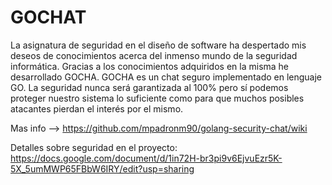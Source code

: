 # GOCHAT

La asignatura de seguridad en el diseño de software ha despertado mis deseos de conocimientos acerca del inmenso mundo de la seguridad informática. Gracias a los conocimientos adquiridos en la misma he desarrollado GOCHA. GOCHA es un chat seguro implementado en lenguaje GO. La seguridad nunca será garantizada al 100% pero sí podemos proteger nuestro sistema lo suficiente como para que muchos posibles atacantes pierdan el interés por el mismo.

Mas info --> https://github.com/mpadronm90/golang-security-chat/wiki

Detalles sobre seguridad en el proyecto: https://docs.google.com/document/d/1in72H-br3pi9v6EjvuEzr5K-5X_5umMWP65FBbW6IRY/edit?usp=sharing
